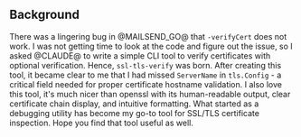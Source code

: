 ## Background

There was a lingering bug in @MAILSEND_GO@ that `-verifyCert` does not work.
I was not getting time to look at the code and figure out the issue, so I asked @CLAUDE@ to
write a simple CLI tool to verify certificates with optional verification. Hence, `ssl-tls-verify` was born.
After creating this tool, it became clear to me that I had missed `ServerName` in `tls.Config` -
a critical field needed for proper certificate hostname validation.
I also love this tool, it's much nicer than openssl with its human-readable output,
clear certificate chain display, and intuitive formatting. What started as a debugging
utility has become my go-to tool for SSL/TLS certificate inspection. Hope you
find that tool useful as well.
